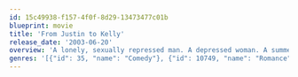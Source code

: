 ```yaml
---
id: 15c49938-f157-4f0f-8d29-13473477c01b
blueprint: movie
title: 'From Justin to Kelly'
release_date: '2003-06-20'
overview: 'A lonely, sexually repressed man. A depressed woman. A summer camp. On this fateful night, they will meet... and their hearts will become one.'
genres: '[{"id": 35, "name": "Comedy"}, {"id": 10749, "name": "Romance"}]'
---
```

